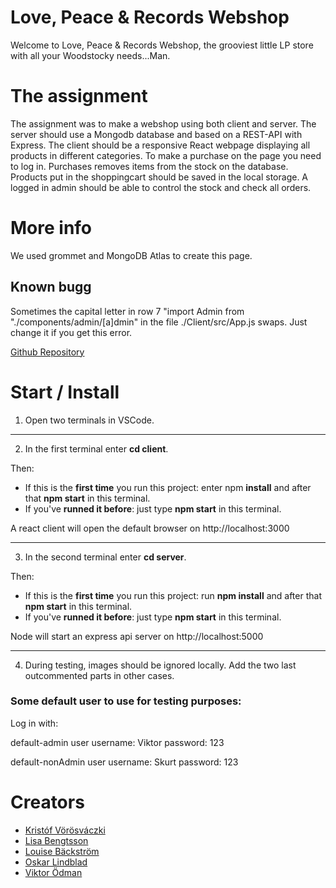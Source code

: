 # Love, Peace & Records Webshop

Welcome to Love, Peace & Records Webshop, the grooviest little LP store with all your Woodstocky needs...Man.

# The assignment

The assignment was to make a webshop using both client and server. The server should use a Mongodb database and based on a REST-API with Express. The client should be a responsive React webpage displaying all products in different categories. To make a purchase on the page you need to log in. Purchases removes items from the stock on the database.
Products put in the shoppingcart should be saved in the local storage.
A logged in admin should be able to control the stock and check all orders.

# More info
We used grommet and MongoDB Atlas to create this page.

## Known bugg
Sometimes the capital letter in row 7 "import Admin from "./components/admin/[a]dmin" in the file ./Client/src/App.js swaps. Just change it if you get this error.

[Github Repository](https://github.com/krstf456/lp-store)


# Start / Install

1. Open two terminals in VSCode.  

---------------

2. In the first terminal enter **cd client**. 

Then:
 - If this is the **first time** you run this project: enter npm **install** and after that **npm start** in this terminal. 
- If you've **runned it before**: just type **npm start** in this terminal.

A react client will open the default browser on http://localhost:3000  

---------------

3. In the second terminal enter **cd server**.

Then:
 - If this is the **first time** you run this project: run **npm install** and after that **npm start** in this terminal. 
- If you've **runned it before**: just type **npm start** in this terminal.

Node will start an express api server on http://localhost:5000

---------------

4. During testing, images should be ignored locally. Add the two last outcommented parts in other cases. 

### Some default user to use for testing purposes:
Log in with:

default-admin user
username: Viktor
password: 123

default-nonAdmin user
username: Skurt
password: 123

# Creators
- [Kristóf Vörösváczki](https://github.com/krstf456) 
- [Lisa Bengtsson](https://github.com/lisa-bee)
- [Louise Bäckström](https://github.com/LouiseBackstrom)
- [Oskar Lindblad](https://github.com/ozckarr)
- [Viktor Ödman](https://github.com/solkatt)

